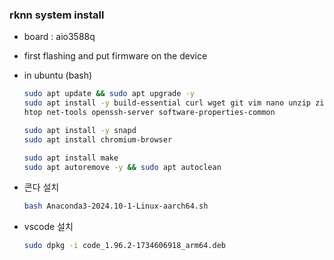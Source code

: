 ### rknn system install
- board : aio3588q
- first flashing and put firmware on the device

- in ubuntu (bash)
    ```bash
    sudo apt update && sudo apt upgrade -y
    sudo apt install -y build-essential curl wget git vim nano unzip zip \
    htop net-tools openssh-server software-properties-common

    sudo apt install -y snapd
    sudo apt install chromium-browser

    sudo apt install make
    sudo apt autoremove -y && sudo apt autoclean
    ```

- 콘다 설치
    ```bash
    bash Anaconda3-2024.10-1-Linux-aarch64.sh 
    ```

- vscode 설치
    ```bash
    sudo dpkg -i code_1.96.2-1734606918_arm64.deb 
    ```